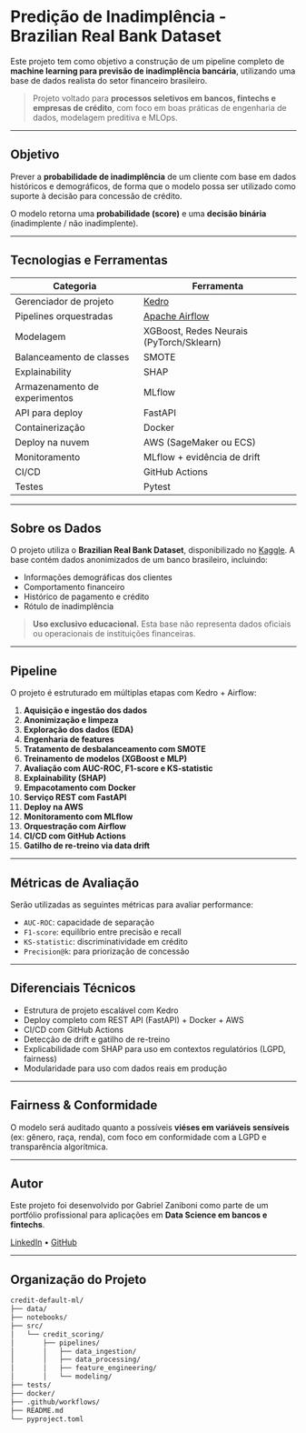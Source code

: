 # Predição de Inadimplência - Brazilian Real Bank Dataset

Este projeto tem como objetivo a construção de um pipeline completo de **machine learning para previsão de inadimplência bancária**, utilizando uma base de dados realista do setor financeiro brasileiro.

> Projeto voltado para **processos seletivos em bancos, fintechs e empresas de crédito**, com foco em boas práticas de engenharia de dados, modelagem preditiva e MLOps.

---

## Objetivo

Prever a **probabilidade de inadimplência** de um cliente com base em dados históricos e demográficos, de forma que o modelo possa ser utilizado como suporte à decisão para concessão de crédito.

O modelo retorna uma **probabilidade (score)** e uma **decisão binária** (inadimplente / não inadimplente).

---

## Tecnologias e Ferramentas

| Categoria | Ferramenta |
|----------|------------|
| Gerenciador de projeto | [Kedro](https://github.com/kedro-org/kedro) |
| Pipelines orquestradas | [Apache Airflow](https://airflow.apache.org/) |
| Modelagem | XGBoost, Redes Neurais (PyTorch/Sklearn) |
| Balanceamento de classes | SMOTE |
| Explainability | SHAP |
| Armazenamento de experimentos | MLflow |
| API para deploy | FastAPI |
| Containerização | Docker |
| Deploy na nuvem | AWS (SageMaker ou ECS) |
| Monitoramento | MLflow + evidência de drift |
| CI/CD | GitHub Actions |
| Testes | Pytest |

---

## Sobre os Dados

O projeto utiliza o **Brazilian Real Bank Dataset**, disponibilizado no [Kaggle](https://www.kaggle.com/datasets/sufyant/brazilian-real-bank-dataset). A base contém dados anonimizados de um banco brasileiro, incluindo:

- Informações demográficas dos clientes
- Comportamento financeiro
- Histórico de pagamento e crédito
- Rótulo de inadimplência

> **Uso exclusivo educacional.** Esta base não representa dados oficiais ou operacionais de instituições financeiras.

---

## Pipeline

O projeto é estruturado em múltiplas etapas com Kedro + Airflow:

1. **Aquisição e ingestão dos dados**
2. **Anonimização e limpeza**
3. **Exploração dos dados (EDA)**
4. **Engenharia de features**
5. **Tratamento de desbalanceamento com SMOTE**
6. **Treinamento de modelos (XGBoost e MLP)**
7. **Avaliação com AUC-ROC, F1-score e KS-statistic**
8. **Explainability (SHAP)**
9. **Empacotamento com Docker**
10. **Serviço REST com FastAPI**
11. **Deploy na AWS**
12. **Monitoramento com MLflow**
13. **Orquestração com Airflow**
14. **CI/CD com GitHub Actions**
15. **Gatilho de re-treino via data drift**

---

## Métricas de Avaliação

Serão utilizadas as seguintes métricas para avaliar performance:

- `AUC-ROC`: capacidade de separação
- `F1-score`: equilíbrio entre precisão e recall
- `KS-statistic`: discriminatividade em crédito
- `Precision@k`: para priorização de concessão

---

## Diferenciais Técnicos

- Estrutura de projeto escalável com Kedro
- Deploy completo com REST API (FastAPI) + Docker + AWS
- CI/CD com GitHub Actions
- Detecção de drift e gatilho de re-treino
- Explicabilidade com SHAP para uso em contextos regulatórios (LGPD, fairness)
- Modularidade para uso com dados reais em produção

---

## Fairness & Conformidade

O modelo será auditado quanto a possíveis **viéses em variáveis sensíveis** (ex: gênero, raça, renda), com foco em conformidade com a LGPD e transparência algorítmica.

---

## Autor

Este projeto foi desenvolvido por Gabriel Zaniboni como parte de um portfólio profissional para aplicações em **Data Science em bancos e fintechs**.

[LinkedIn](https://www.linkedin.com/in/gabrielfz/) • [GitHub](https://github.com/zai-ds)

---

## Organização do Projeto

```bash
credit-default-ml/
├── data/
├── notebooks/
├── src/
│   └── credit_scoring/
│       ├── pipelines/
│       │   ├── data_ingestion/
│       │   ├── data_processing/
│       │   ├── feature_engineering/
│       │   └── modeling/
├── tests/
├── docker/
├── .github/workflows/
├── README.md
└── pyproject.toml

